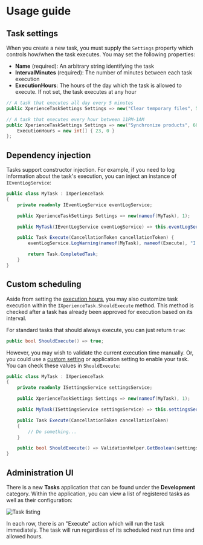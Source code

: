 # Usage guide

## Task settings

When you create a new task, you must supply the `Settings` property which controls how/when the task executes. You may set the following properties:

- __Name__ (required): An arbitrary string identifying the task
- __IntervalMinutes__ (required): The number of minutes between each task execution
- __ExecutionHours__: The hours of the day which the task is allowed to execute. If not set, the task executes at any hour

```cs
// A task that executes all day every 5 minutes
public XperienceTaskSettings Settings => new("Clear temporary files", 5);

// A task that executes every hour between 11PM-1AM
public XperienceTaskSettings Settings => new("Synchronize products", 60) {
    ExecutionHours = new int[] { 23, 0 }
};
```

## Dependency injection

Tasks support constructor injection. For example, if you need to log information about the task's execution, you can inject an instance of `IEventLogService`:

```cs
public class MyTask : IXperienceTask
{
    private readonly IEventLogService eventLogService;

    public XperienceTaskSettings Settings => new(nameof(MyTask), 1);

    public MyTask(IEventLogService eventLogService) => this.eventLogService = eventLogService;

    public Task Execute(CancellationToken cancellationToken) {
        eventLogService.LogWarning(nameof(MyTask), nameof(Execute), "I ran");

        return Task.CompletedTask;
    }
}
```

## Custom scheduling

Aside from setting the [execution hours](#task-settings), you may also customize task execution within the `IXperienceTask.ShouldExecute` method. This method is checked after a task has already been approved for execution based on its interval.

For standard tasks that should always execute, you can just return `true`:

```cs
public bool ShouldExecute() => true;
```

However, you may wish to validate the current execution time manually. Or, you could use a [custom setting](https://docs.kentico.com/guides/development/customizations-and-integrations/create-basic-module) or application setting to enable your task. You can check these values in `ShouldExecute`:

```cs
public class MyTask : IXperienceTask
{
    private readonly ISettingsService settingsService;

    public XperienceTaskSettings Settings => new(nameof(MyTask), 1);

    public MyTask(ISettingsService settingsService) => this.settingsService = settingsService;

    public Task Execute(CancellationToken cancellationToken)
    {
        // Do something...
    }

    public bool ShouldExecute() => ValidationHelper.GetBoolean(settingsService["MyTaskEnabled"], true);
}
```

## Administration UI

There is a new __Tasks__ application that can be found under the __Development__ category. Within the application, you can view a list of registered tasks as well as their configuration:

![Task listing](/images/ui.png)

In each row, there is an "Execute" action which will run the task immediately. The task will run regardless of its scheduled next run time and allowed hours.
